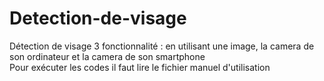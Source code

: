# Detection-de-visage
Détection de visage 3 fonctionnalité :  en utilisant une image, la camera de son ordinateur et la camera de son smartphone  
Pour exécuter les codes il faut lire le fichier manuel d'utilisation
